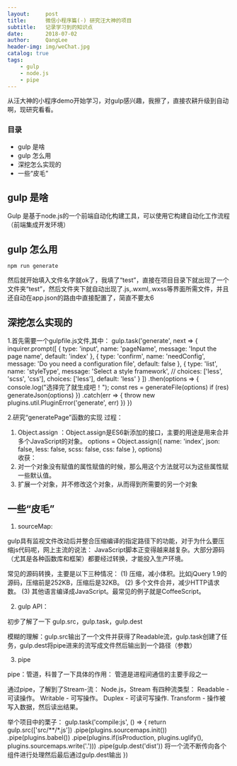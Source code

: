 ```yaml
---
layout:     post
title:      微信小程序篇(-) 研究汪大神的项目
subtitle:   记录学习到的知识点
date:       2018-07-02
author:     QangLee
header-img: img/weChat.jpg
catalog: true
tags:
    - gulp
    - node.js
    - pipe
---
```


从汪大神的小程序demo开始学习，对gulp感兴趣，我擦了，直接农耕升级到自动啊，现研究看看。

### 目录

- gulp 是啥
- gulp 怎么用
- 深挖怎么实现的
- 一些“皮毛”

## gulp 是啥

Gulp 是基于node.js的一个前端自动化构建工具，可以使用它构建自动化工作流程（前端集成开发环境）

## gulp 怎么用

    npm run generate

然后就开始填入文件名字就ok了，我填了“test”，直接在项目目录下就出现了一个文件夹“test”，然后文件夹下就自动出现了.js,.wxml,.wxss等界面所需文件，并且还自动在app.json的路由中直接配置了，简直不要太6



## 深挖怎么实现的

1.首先需要一个gulpfile.js文件,其中：
    gulp.task('generate', next => {
        inquirer.prompt([
        {
        type: 'input',
        name: 'pageName',
        message: 'Input the page name',
        default: 'index'
        },
        {
        type: 'confirm',
        name: 'needConfig',
        message: 'Do you need a configuration file',
        default: false
        },
        {
        type: 'list',
        name: 'styleType',
        message: 'Select a style framework',
        // choices: ['less', 'scss', 'css'],
        choices: ['less'],
        default: 'less'
        }
        ])
        .then(options => {
        console.log("选择完了就生成吧！");
        const res = generateFile(options)
        if (res) generateJson(options)
        })
        .catch(err => {
        throw new plugins.util.PluginError('generate', err)
        })
    })

2.研究“generatePage”函数的实现
过程：
1. Object.assign ：Object.assign是ES6新添加的接口，主要的用途是用来合并多个JavaScript的对象。
    options = Object.assign({
            name: 'index',
            json: false,
            less: false,
            scss: false,
            css: false
            }, options)            
收获：
1. 对一个对象没有赋值的属性赋值的时候，那么用这个方法就可以为这些属性赋一些默认值。
2. 扩展一个对象，并不修改这个对象，从而得到所需要的另一个对象            


## 一些“皮毛”

1. sourceMap:

gulp具有监视文件改动后并整合压缩编译的指定路径下的功能，对于为什么要压缩js代码呢，网上主流的说法：
    JavaScript脚本正变得越来越复杂。大部分源码（尤其是各种函数库和框架）都要经过转换，才能投入生产环境。

常见的源码转换，主要是以下三种情况：
    (1) 压缩，减小体积。比如jQuery 1.9的源码，压缩前是252KB，压缩后是32KB。
    (2) 多个文件合并，减少HTTP请求数。
    (3) 其他语言编译成JavaScript。最常见的例子就是CoffeeScript。

2. gulp API：

初步了解了一下 gulp.src，gulp.task，gulp.dest

模糊的理解：gulp.src输出了一个文件并获得了Readable流，gulp.task创建了任务，gulp.dest将pipe进来的流写成文件然后输出到一个路径（参数）

3. pipe

pipe：管道，科普了一下具体的作用：
    管道是进程间通信的主要手段之一

通过pipe，了解到了Stream-流：
    Node.js，Stream 有四种流类型：
    Readable - 可读操作。
    Writable - 可写操作。
    Duplex - 可读可写操作.
    Transform - 操作被写入数据，然后读出结果。
        
举个项目中的栗子：
    gulp.task('compile:js', () => {
    return gulp.src(['src/**/*.js'])
    .pipe(plugins.sourcemaps.init())
    .pipe(plugins.babel())
    .pipe(plugins.if(isProduction, plugins.uglify(), plugins.sourcemaps.write('.')))
.pipe(gulp.dest('dist'))
将一个流不断传向各个组件进行处理然后最后通过gulp.dest输出
})

